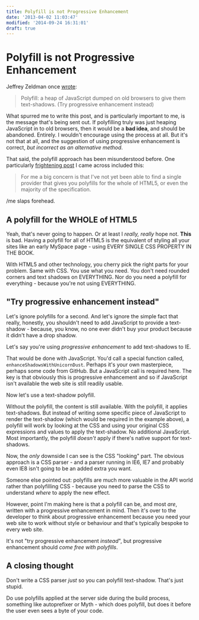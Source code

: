 ```yaml
---
title: Polyfill is not Progressive Enhancement
date: '2013-04-02 11:03:47'
modified: '2014-09-24 16:31:01'
draft: true
---
```

# Polyfill is not Progressive Enhancement

Jeffrey Zeldman once [wrote](https://twitter.com/zeldman/status/124928936579842049):

> Polyfill: a heap of JavaScript dumped on old browsers to give them text-shadows. (Try progressive enhancement instead)



<!--more-->

What spurred me to write this post, and is particularly important to me, is the message that's being sent out. If polyfilling truly was just heaping JavaScript in to old browsers, then it would be a **bad idea**, and should be abandoned. Entirely. I wouldn't encourage using the process at all. But it's not that at all, and the suggestion of using progressive enhancement is correct, *but incorrect as an alternative method*.

That said, the polyfill approach has been misunderstood before. One particularly [frightening post](http://blogs.computerworlduk.com/facing-up-to-it/2011/10/using-polyfill-to-cover-up-the-cracks-in-html5/index.htm) I came across included this:

> For me a big concern is that I've not yet been able to find a single provider that gives you polyfills for the whole of HTML5, or even the majority of the specification.

/me slaps forehead.

## A polyfill for the WHOLE of HTML5

Yeah, that's never going to happen. Or at least I *really, really* hope not. **This** is bad. Having a polyfill for all of HTML5 is the equivalent of styling all your sites like an early MySpace page - using EVERY SINGLE CSS PROPERTY IN THE BOOK.

With HTML5 and other technology, you cherry pick the right parts for your problem. Same with CSS. You use what you need. You don't need rounded corners and text shadows on EVERYTHING. Nor do you need a polyfill for everything - because you're not using EVERYTHING.

## "Try progressive enhancement instead"

Let's ignore polyfills for a second. And let's ignore the simple fact that really, honestly, you shouldn't need to add JavaScript to provide a text-shadow - because, you know, no one ever didn't buy your product because it didn't have a drop shadow.

Let's say you're using *progressive enhancement* to add text-shadows to IE.

That would be done with JavaScript. You'd call a special function called, `enhanceShadowsWithUnicornDust`. Perhaps it's your own masterpiece, perhaps some code from GitHub. But a JavaScript call is required here. The key is that obviously this is progressive enhancement and so if JavaScript isn't available the web site is still readily usable.

Now let's use a text-shadow polyfill.

Without the polyfill, the content is still available. With the polyfill, it applies text-shadows. But instead of writing some specific piece of JavaScript to render the text-shadow (which would be required in the example above), a polyfill will work by looking at the CSS and using your original CSS expressions and values to apply the text-shadow. No additional JavaScript. Most importantly, the polyfill *doesn't* apply if there's native support for text-shadows.

Now, the *only* downside I can see is the CSS "looking" part. The obvious approach is a CSS parser - and a parser running in IE6, IE7 and probably even IE8 isn't going to be an added extra you want.

Someone else pointed out: polyfills are much more valuable in the API world rather than polyfilling CSS - because you need to parse the CSS to understand *where* to apply the new effect.

However, point I'm making here is that a polyfill can be, and most *are*, written with a progressive enhancement in mind. Then it's over to the developer to think about progressive enhancement because you need your web site to work without style or behaviour and that's typically bespoke to every web site.

It's not "try progressive enhancement *instead*", but progressive enhancement should *come free with polyfills*.

## A closing thought

Don't write a CSS parser *just* so you can polyfill text-shadow. That's just stupid.

Do use polyfills applied at the server side during the build process, something like autoprefixer or Myth - which does polyfill, but does it before the user even sees a byte of your code.
